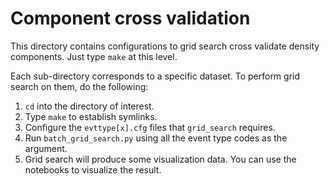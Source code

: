 Component cross validation
===

This directory contains configurations to grid search cross validate density components. Just type `make` at this level. 

Each sub-directory corresponds to a specific dataset. To perform grid search on them, do the following:
1. `cd` into the directory of interest. 
2. Type `make` to establish symlinks.
3. Configure the `evttype[x].cfg` files that `grid_search` requires.
4. Run `batch_grid_search.py` using all the event type codes as the argument. 
5. Grid search will produce some visualization data. You can use the notebooks to visualize the result. 
